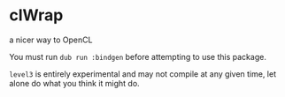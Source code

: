 clWrap
======

a nicer way to OpenCL

You must run `dub run :bindgen` before attempting to use this package.

`level3` is entirely experimental and may not compile at any given time, let alone do what you think it might do.
